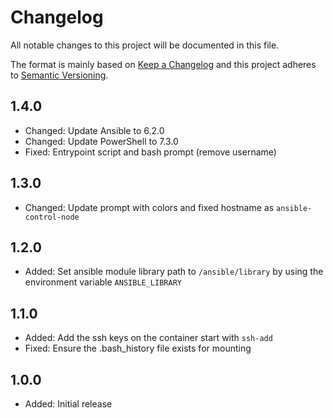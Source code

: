# Changelog

All notable changes to this project will be documented in this file.

The format is mainly based on [Keep a Changelog](http://keepachangelog.com/)
and this project adheres to [Semantic Versioning](http://semver.org/).

## 1.4.0

* Changed: Update Ansible to 6.2.0
* Changed: Update PowerShell to 7.3.0
* Fixed: Entrypoint script and bash prompt (remove username)

## 1.3.0

* Changed: Update prompt with colors and fixed hostname as `ansible-control-node`

## 1.2.0

* Added: Set ansible module library path to `/ansible/library` by using the environment variable `ANSIBLE_LIBRARY`

## 1.1.0

* Added: Add the ssh keys on the container start with `ssh-add`
* Fixed: Ensure the .bash_history file exists for mounting

## 1.0.0

* Added: Initial release
